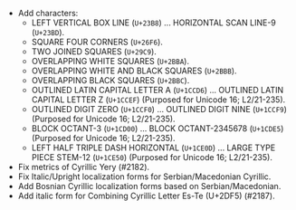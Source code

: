 * Add characters:
  - LEFT VERTICAL BOX LINE (`U+23B8`) ... HORIZONTAL SCAN LINE-9 (`U+23BD`).
  - SQUARE FOUR CORNERS (`U+26F6`).
  - TWO JOINED SQUARES (`U+29C9`).
  - OVERLAPPING WHITE SQUARES (`U+2BBA`).
  - OVERLAPPING WHITE AND BLACK SQUARES (`U+2BBB`).
  - OVERLAPPING BLACK SQUARES (`U+2BBC`).
  - OUTLINED LATIN CAPITAL LETTER A (`U+1CCD6`) ... OUTLINED LATIN CAPITAL LETTER Z (`U+1CCEF`) (Purposed for Unicode 16; L2/21-235).
  - OUTLINED DIGIT ZERO (`U+1CCF0`) ... OUTLINED DIGIT NINE (`U+1CCF9`) (Purposed for Unicode 16; L2/21-235).
  - BLOCK OCTANT-3 (`U+1CD00`) ... BLOCK OCTANT-2345678 (`U+1CDE5`) (Purposed for Unicode 16; L2/21-235).
  - LEFT HALF TRIPLE DASH HORIZONTAL (`U+1CE0D`) ... LARGE TYPE PIECE STEM-12 (`U+1CE50`) (Purposed for Unicode 16; L2/21-235).
* Fix metrics of Cyrillic Yery (#2182).
* Fix Italic/Upright localization forms for Serbian/Macedonian Cyrillic.
* Add Bosnian Cyrillic localization forms based on Serbian/Macedonian.
* Add italic form for Combining Cyrillic Letter Es-Te (U+2DF5) (#2187).
